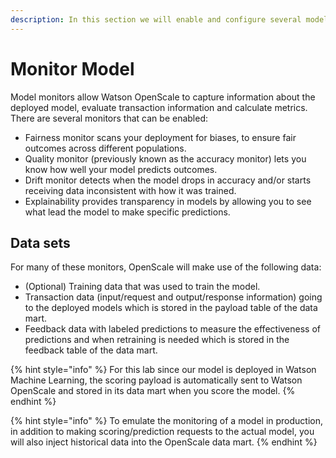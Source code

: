 ```yaml
---
description: In this section we will enable and configure several model monitors.
---
```


# Monitor Model

Model monitors allow Watson OpenScale to capture information about the deployed model, evaluate transaction information and calculate metrics. There are several monitors that can be enabled:

* Fairness monitor scans your deployment for biases, to ensure fair outcomes across different populations.
* Quality monitor \(previously known as the accuracy monitor\) lets you know how well your model predicts outcomes.
* Drift monitor detects when the model drops in accuracy and/or starts receiving data inconsistent with how it was trained.
* Explainability provides transparency in models by allowing you to see what lead the model to make specific predictions.

## Data sets

For many of these monitors, OpenScale will make use of the following data:

* \(Optional\) Training data that was used to train the model.
* Transaction data \(input/request and output/response information\) going to the deployed models which is stored in the payload table of the data mart.
* Feedback data with labeled predictions to measure the effectiveness of predictions and when retraining is needed which is stored in the feedback table of the data mart.

{% hint style="info" %}
For this lab since our model is deployed in Watson Machine Learning, the scoring payload is automatically sent to Watson OpenScale and stored in its data mart when you score the model.
{% endhint %}

{% hint style="info" %}
To emulate the monitoring of a model in production, in addition to making scoring/prediction requests to the actual model, you will also inject historical data into the OpenScale data mart.
{% endhint %}

